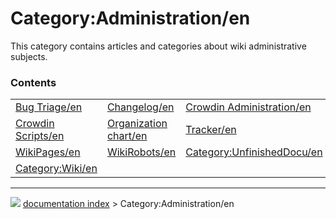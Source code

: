 # Category:Administration/en
This category contains articles and categories about wiki administrative subjects.

### Contents

|     |     |     |
| --- | --- | --- |
| [Bug Triage/en](Bug_Triage/en.md) | [Changelog/en](Changelog/en.md) | [Crowdin Administration/en](Crowdin_Administration/en.md) |
| [Crowdin Scripts/en](Crowdin_Scripts/en.md) | [Organization chart/en](Organization_chart/en.md) | [Tracker/en](Tracker/en.md) |
| [WikiPages/en](WikiPages/en.md) | [WikiRobots/en](WikiRobots/en.md) | [Category:UnfinishedDocu/en](Category_UnfinishedDocu/en.md) |
| [Category:Wiki/en](Category_Wiki/en.md) |



---
![](images/Right_arrow.png) [documentation index](../README.md) > Category:Administration/en
